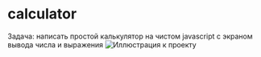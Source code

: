 # calculator

Задача: написать простой калькулятор на чистом javascript с экраном вывода
числа и выражения
![Иллюстрация к проекту](https://github.com/Corsa21/calculator/raw/main/preview/image.png)
